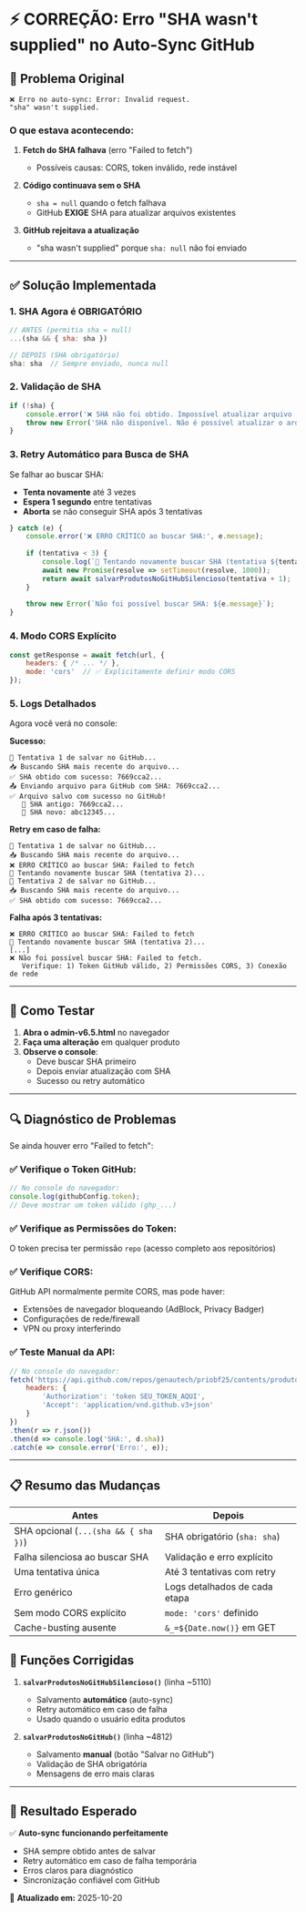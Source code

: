 # ⚡ CORREÇÃO: Erro "SHA wasn't supplied" no Auto-Sync GitHub

## 🔴 Problema Original

```
❌ Erro no auto-sync: Error: Invalid request.
"sha" wasn't supplied.
```

### O que estava acontecendo:

1. **Fetch do SHA falhava** (erro "Failed to fetch")
   - Possíveis causas: CORS, token inválido, rede instável
   
2. **Código continuava sem o SHA**
   - `sha = null` quando o fetch falhava
   - GitHub **EXIGE** SHA para atualizar arquivos existentes
   
3. **GitHub rejeitava a atualização**
   - "sha wasn't supplied" porque `sha: null` não foi enviado

---

## ✅ Solução Implementada

### 1. **SHA Agora é OBRIGATÓRIO**

```javascript
// ANTES (permitia sha = null)
...(sha && { sha: sha })

// DEPOIS (SHA obrigatório)
sha: sha  // Sempre enviado, nunca null
```

### 2. **Validação de SHA**

```javascript
if (!sha) {
    console.error('❌ SHA não foi obtido. Impossível atualizar arquivo no GitHub.');
    throw new Error('SHA não disponível. Não é possível atualizar o arquivo.');
}
```

### 3. **Retry Automático para Busca de SHA**

Se falhar ao buscar SHA:
- **Tenta novamente** até 3 vezes
- **Espera 1 segundo** entre tentativas
- **Aborta** se não conseguir SHA após 3 tentativas

```javascript
} catch (e) {
    console.error('❌ ERRO CRÍTICO ao buscar SHA:', e.message);
    
    if (tentativa < 3) {
        console.log(`🔄 Tentando novamente buscar SHA (tentativa ${tentativa + 1})...`);
        await new Promise(resolve => setTimeout(resolve, 1000));
        return await salvarProdutosNoGitHubSilencioso(tentativa + 1);
    }
    
    throw new Error(`Não foi possível buscar SHA: ${e.message}`);
}
```

### 4. **Modo CORS Explícito**

```javascript
const getResponse = await fetch(url, {
    headers: { /* ... */ },
    mode: 'cors'  // ✅ Explicitamente definir modo CORS
});
```

### 5. **Logs Detalhados**

Agora você verá no console:

**Sucesso:**
```
🔄 Tentativa 1 de salvar no GitHub...
📥 Buscando SHA mais recente do arquivo...
✅ SHA obtido com sucesso: 7669cca2...
📤 Enviando arquivo para GitHub com SHA: 7669cca2...
✅ Arquivo salvo com sucesso no GitHub!
   📝 SHA antigo: 7669cca2...
   📝 SHA novo: abc12345...
```

**Retry em caso de falha:**
```
🔄 Tentativa 1 de salvar no GitHub...
📥 Buscando SHA mais recente do arquivo...
❌ ERRO CRÍTICO ao buscar SHA: Failed to fetch
🔄 Tentando novamente buscar SHA (tentativa 2)...
🔄 Tentativa 2 de salvar no GitHub...
📥 Buscando SHA mais recente do arquivo...
✅ SHA obtido com sucesso: 7669cca2...
```

**Falha após 3 tentativas:**
```
❌ ERRO CRÍTICO ao buscar SHA: Failed to fetch
🔄 Tentando novamente buscar SHA (tentativa 2)...
[...]
❌ Não foi possível buscar SHA: Failed to fetch. 
   Verifique: 1) Token GitHub válido, 2) Permissões CORS, 3) Conexão de rede
```

---

## 🧪 Como Testar

1. **Abra o admin-v6.5.html** no navegador
2. **Faça uma alteração** em qualquer produto
3. **Observe o console**:
   - Deve buscar SHA primeiro
   - Depois enviar atualização com SHA
   - Sucesso ou retry automático

---

## 🔍 Diagnóstico de Problemas

Se ainda houver erro "Failed to fetch":

### ✅ Verifique o Token GitHub:
```javascript
// No console do navegador:
console.log(githubConfig.token);
// Deve mostrar um token válido (ghp_...)
```

### ✅ Verifique as Permissões do Token:
O token precisa ter permissão `repo` (acesso completo aos repositórios)

### ✅ Verifique CORS:
GitHub API normalmente permite CORS, mas pode haver:
- Extensões de navegador bloqueando (AdBlock, Privacy Badger)
- Configurações de rede/firewall
- VPN ou proxy interferindo

### ✅ Teste Manual da API:
```javascript
// No console do navegador:
fetch('https://api.github.com/repos/genautech/priobf25/contents/produtos-v6.1.js', {
    headers: {
        'Authorization': 'token SEU_TOKEN_AQUI',
        'Accept': 'application/vnd.github.v3+json'
    }
})
.then(r => r.json())
.then(d => console.log('SHA:', d.sha))
.catch(e => console.error('Erro:', e));
```

---

## 📋 Resumo das Mudanças

| Antes | Depois |
|-------|--------|
| SHA opcional (`...(sha && { sha })`) | SHA obrigatório (`sha: sha`) |
| Falha silenciosa ao buscar SHA | Validação e erro explícito |
| Uma tentativa única | Até 3 tentativas com retry |
| Erro genérico | Logs detalhados de cada etapa |
| Sem modo CORS explícito | `mode: 'cors'` definido |
| Cache-busting ausente | `&_=${Date.now()}` em GET |

## 🔧 Funções Corrigidas

1. **`salvarProdutosNoGitHubSilencioso()`** (linha ~5110)
   - Salvamento **automático** (auto-sync)
   - Retry automático em caso de falha
   - Usado quando o usuário edita produtos

2. **`salvarProdutosNoGitHub()`** (linha ~4812)
   - Salvamento **manual** (botão "Salvar no GitHub")
   - Validação de SHA obrigatória
   - Mensagens de erro mais claras

---

## 🎯 Resultado Esperado

✅ **Auto-sync funcionando perfeitamente**
- SHA sempre obtido antes de salvar
- Retry automático em caso de falha temporária
- Erros claros para diagnóstico
- Sincronização confiável com GitHub

🔄 **Atualizado em:** 2025-10-20
